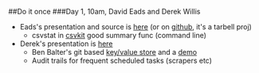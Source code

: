 ##Do it once
###Day 1, 10am, David Eads and Derek Willis
- Eads's presentation and source is [here](http://recoveredfactory.net/cleaner-data-nicar15/#/front) (or on [github](https://github.com/eads/data-workflow), it's a tarbell proj)
	- csvstat in [csvkit](https://csvkit.readthedocs.org/en/0.9.0/) good summary func (command line)
- Derek's presentation is [here](http://dwillis.github.io/do-it-once-nicar-2015/#/)
	- Ben Balter's git based [key/value store](https://github.com/benbalter/change_agent) and a [demo](https://github.com/benbalter/change_agent_demo)
	- Audit trails for frequent scheduled tasks (scrapers etc)